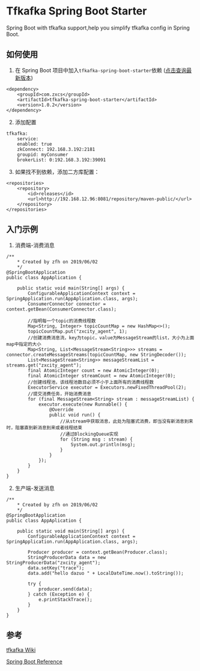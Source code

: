 # Tfkafka Spring Boot Starter

Spring Boot with tfkafka support,help you simplify tfkafka config in Spring Boot.

## 如何使用
1. 在 Spring Boot 项目中加入```tfkafka-spring-boot-starter```依赖 ([点击查询最新版本](http://192.168.12.95/apm-team/tfkafka-client))
```
<dependency>
    <groupId>com.zxcs</groupId>
    <artifactId>tfkafka-spring-boot-starter</artifactId>
    <version>1.0.2</version>
</dependency>
```
2. 添加配置
```
tfkafka:
    service:
    enabled: true
    zkConnect: 192.168.3.192:2181
    groupid: myConsumer
    brokerList: 0:192.168.3.192:39091
```
3. 如果找不到依赖，添加二方库配置：
```
<repositories>
    <repository>
        <id>releases</id>
        <url>http://192.168.12.96:8081/repository/maven-public/</url>
    </repository>
</repositories>
```

## 入门示例
1. 消费端-消费消息
```
/**
    * Created by zfh on 2019/06/02
    */
@SpringBootApplication
public class AppAplication {

    public static void main(String[] args) {
        ConfigurableApplicationContext context = SpringApplication.run(AppAplication.class, args);
        ConsumerConnector connector = context.getBean(ConsumerConnector.class);

        //指明每一个topic的消费线程数
        Map<String, Integer> topicCountMap = new HashMap<>();
        topicCountMap.put("zxcity_agent", 1);
        //创建消费消息流，key为topic，value为MessageStream的list，大小为上面map中指定的大小
        Map<String, List<MessageStream<String>>> streams = connector.createMessageStreams(topicCountMap, new StringDecoder());
        List<MessageStream<String>> messageStreamList = streams.get("zxcity_agent");
        final AtomicInteger count = new AtomicInteger(0);
        final AtomicInteger streamCount = new AtomicInteger(0);
        //创建线程池，该线程池数目必须不小于上面所有的消费线程数
        ExecutorService executor = Executors.newFixedThreadPool(2);
        //提交消费任务，开始消费消息
        for (final MessageStream<String> stream : messageStreamList) {
            executor.execute(new Runnable() {
                @Override
                public void run() {
                    //从stream中获取消息，此处为阻塞式消费，即当没有新消息到来时，阻塞直到新消息到来或者线程结束
                    //通过BlockingQueue实现
                    for (String msg : stream) {
                        System.out.println(msg);
                    }
                }
            });
        }
    }
}
```
2. 生产端-发送消息
```
/**
    * Created by zfh on 2019/06/02
    */
@SpringBootApplication
public class AppAplication {

    public static void main(String[] args) {
        ConfigurableApplicationContext context = SpringApplication.run(AppAplication.class, args);

        Producer producer = context.getBean(Producer.class);
        StringProducerData data = new StringProducerData("zxcity_agent");
        data.setKey("trace");
        data.add("hello dazuo " + LocalDateTime.now().toString());

        try {
            producer.send(data);
        } catch (Exception e) {
            e.printStackTrace();
        }
    }
}
```
## 参考
[tfkafka Wiki](http://192.168.12.95/zxcity/tfkafka/blob/master/README.md)

[Spring Boot Reference](http://docs.spring.io/spring-boot/docs/current/reference/htmlsingle/)